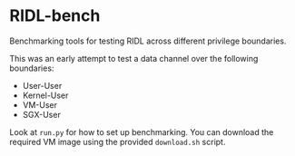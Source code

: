 # RIDL-bench

Benchmarking tools for testing RIDL across different privilege boundaries.

This was an early attempt to test a data channel over the following boundaries:
- User-User
- Kernel-User
- VM-User
- SGX-User

Look at ```run.py``` for how to set up benchmarking.
You can download the required VM image using the provided `download.sh` script.
